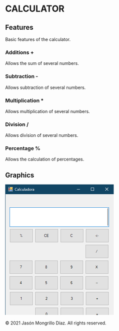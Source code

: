 # CALCULATOR
## Features
Basic features of the calculator.
### Additions +
Allows the sum of several numbers.
### Subtraction -
Allows subtraction of several numbers.
### Multiplication *
Allows multiplication of several numbers.
### Division /
Allows division of several numbers.
### Percentage %
Allows the calculation of percentages.
## Graphics
![Calculator example](/img/calc.png)

© 2021 Jasón Mongrillo Díaz. All rights reserved.
